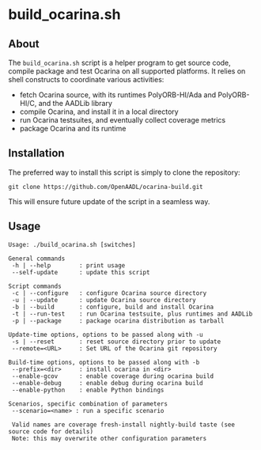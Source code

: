 # build_ocarina.sh

## About

The `build_ocarina.sh` script is a helper program to get source code,
compile package and test Ocarina on all supported platforms. It relies 
on shell constructs to coordinate various activities:

- fetch Ocarina source, with its runtimes PolyORB-HI/Ada and
  PolyORB-HI/C, and the AADLib library
- compile Ocarina, and install it in a local directory
- run Ocarina testsuites, and eventually collect coverage metrics
- package Ocarina and its runtime

## Installation

The preferred way to install this script is simply to clone the repository:
 ```
 git clone https://github.com/OpenAADL/ocarina-build.git
 ```
 
 This will ensure future update of the script in a seamless way.
 
## Usage

```
Usage: ./build_ocarina.sh [switches]

General commands
 -h | --help        : print usage
 --self-update      : update this script

Script commands
 -c | --configure   : configure Ocarina source directory
 -u | --update      : update Ocarina source directory
 -b | --build       : configure, build and install Ocarina
 -t | --run-test    : run Ocarina testsuite, plus runtimes and AADLib
 -p | --package     : package ocarina distribution as tarball

Update-time options, options to be passed along with -u
 -s | --reset       : reset source directory prior to update
 --remote=<URL>     : Set URL of the Ocarina git repository

Build-time options, options to be passed along with -b
 --prefix=<dir>     : install ocarina in <dir>
 --enable-gcov      : enable coverage during ocarina build
 --enable-debug     : enable debug during ocarina build
 --enable-python    : enable Python bindings

Scenarios, specific combination of parameters
 --scenario=<name> : run a specific scenario

 Valid names are coverage fresh-install nightly-build taste (see source code for details)
 Note: this may overwrite other configuration parameters
```
